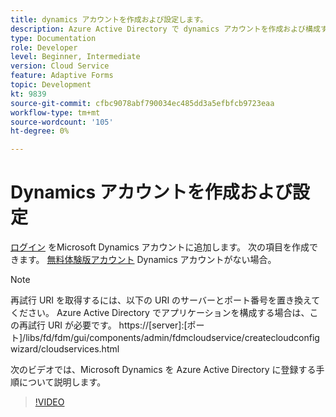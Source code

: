 ```yaml
---
title: dynamics アカウントを作成および設定します。
description: Azure Active Directory で dynamics アカウントを作成および構成する
type: Documentation
role: Developer
level: Beginner, Intermediate
version: Cloud Service
feature: Adaptive Forms
topic: Development
kt: 9839
source-git-commit: cfbc9078abf790034ec485dd3a5efbfcb9723eaa
workflow-type: tm+mt
source-wordcount: '105'
ht-degree: 0%

---
```


# Dynamics アカウントを作成および設定

[ログイン](https://dynamics.microsoft.com/en-us/) をMicrosoft Dynamics アカウントに追加します。 次の項目を作成できます。 [無料体験版アカウント](https://dynamics.microsoft.com/en-us/dynamics-365-free-trial/) Dynamics アカウントがない場合。

>[!NOTE]
>再試行 URI を取得するには、以下の URI のサーバーとポート番号を置き換えてください。 Azure Active Directory でアプリケーションを構成する場合は、この再試行 URI が必要です。
>https://[server]:[ポート]/libs/fd/fdm/gui/components/admin/fdmcloudservice/createcloudconfigwizard/cloudservices.html

次のビデオでは、Microsoft Dynamics を Azure Active Directory に登録する手順について説明します。

>[!VIDEO](https://video.tv.adobe.com/v/340743?quality=12&learn=on)

